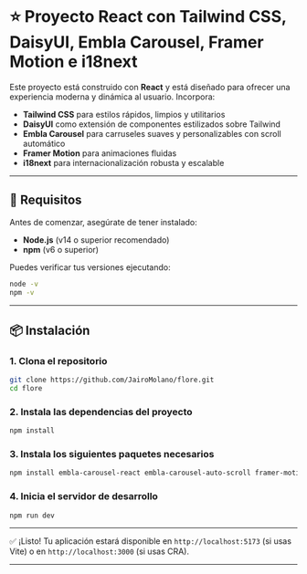 # ⭐ Proyecto React con Tailwind CSS, DaisyUI, Embla Carousel, Framer Motion e i18next

Este proyecto está construido con **React** y está diseñado para ofrecer una experiencia moderna y dinámica al usuario. Incorpora:

- **Tailwind CSS** para estilos rápidos, limpios y utilitarios  
- **DaisyUI** como extensión de componentes estilizados sobre Tailwind  
- **Embla Carousel** para carruseles suaves y personalizables con scroll automático  
- **Framer Motion** para animaciones fluidas  
- **i18next** para internacionalización robusta y escalable

---

## 🚀 Requisitos

Antes de comenzar, asegúrate de tener instalado:

- **Node.js** (v14 o superior recomendado)  
- **npm** (v6 o superior)

Puedes verificar tus versiones ejecutando:

```bash
node -v
npm -v
```

---

## 📦 Instalación

### 1. Clona el repositorio

```bash
git clone https://github.com/JairoMolano/flore.git
cd flore
```

### 2. Instala las dependencias del proyecto

```bash
npm install
```

### 3. Instala los siguientes paquetes necesarios

```bash
npm install embla-carousel-react embla-carousel-auto-scroll framer-motion i18next react-i18next i18next-http-backend i18next-browser-languagedetector sweet-alert
```

### 4. Inicia el servidor de desarrollo

```bash
npm run dev
```

---

✅ ¡Listo! Tu aplicación estará disponible en `http://localhost:5173` (si usas Vite) o en `http://localhost:3000` (si usas CRA).

---

